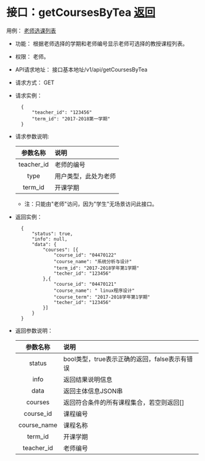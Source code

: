 # 接口：getCoursesByTea  [返回](../README.md)
用例： [老师选课列表](../用例/老师选课列表.md)

- 功能：
   根据老师选择的学期和老师编号显示老师可选择的教授课程列表。
    
- 权限：
    老师。    
    
- API请求地址： 
    接口基本地址/v1/api/getCoursesByTea

- 请求方式：
    GET

- 请求实例：

        {
            "teacher_id": "123456"
            "term_id": "2017-2018第一学期"
        }
        
- 请求参数说明:        

  |参数名称|说明|
  |:---------:|:--------------------------------------------------------|      
  |teacher_id|老师的编号|
  |type|用户类型，此处为老师|
  |term_id|开课学期|
  * 注：只能由"老师"访问，因为"学生"无场景访问此接口。
  
- 返回实例：

        { 
            "status": true,
            "info": null,
            "data": {
                "courses": [{
                    "course_id": "04470122"
                    "course_name": "系统分析与设计"
                    "term_id": "2017-2018学年第1学期"
                    "techer_id": "123456"
                },{
                    "course_id": "04470121"
                    "course_name": " linux程序设计"
                    "course_term": "2017-2018学年第1学期"
                    "techer_id": "123456"
                }]   
            }    
        }

- 返回参数说明：    
 
  |参数名称|说明|
  |:---------:|:--------------------------------------------------------|      
  |status|bool类型，true表示正确的返回，false表示有错误|
  |info|返回结果说明信息|
  |data|返回主体信息JSON串|
  |courses|返回符合条件的所有课程集合，若空则返回[]|
  |course_id|课程编号|
  |course_name|课程名称|  
  |term_id|开课学期|
  |teacher_id|老师编号|
